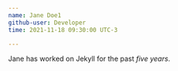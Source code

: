 ```yaml
---
name: Jane Doe1
github-user: Developer
time: 2021-11-18 09:30:00 UTC-3

---
```

Jane has worked on Jekyll for the past *five years*. 